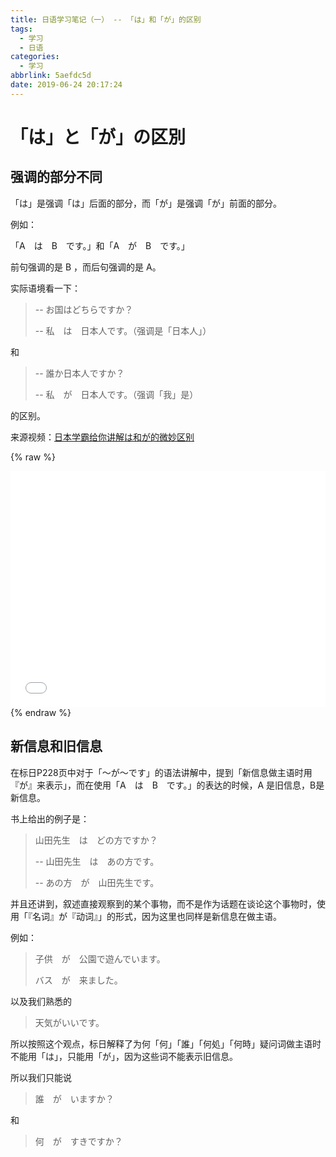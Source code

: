 ```yaml
---
title: 日语学习笔记（一） -- 「は」和「が」的区别
tags:
  - 学习
  - 日语
categories:
  - 学习
abbrlink: 5aefdc5d
date: 2019-06-24 20:17:24
---
```


# 「は」と「が」の区別

## 强调的部分不同

「は」是强调「は」后面的部分，而「が」是强调「が」前面的部分。

<!--more-->

例如：

「A　は　B　です。」和「A　が　B　です。」

前句强调的是 B ，而后句强调的是 A。

实际语境看一下：

> \-- お国はどちらですか？
>
> \-- 私　は　日本人です。（强调是「日本人」）

和

> \-- 誰か日本人ですか？
>
> \-- 私　が　日本人です。（强调「我」是）

的区别。

来源视频：[日本学霸给你讲解は和が的微妙区别](<https://www.bilibili.com/video/av33914825>)

{% raw %}
<div style="position: relative; width: 100%; height: 0; padding-bottom: 75%;">
<iframe src="//player.bilibili.com/player.html?aid=33914825&cid=59393368&page=1" scrolling="no" border="0" frameborder="no" framespacing="0" allowfullscreen="true" style="position: absolute; width: 100%; height: 100%; left: 0; top: 0;"> </iframe>
</div>
{% endraw %}

## 新信息和旧信息

在标日P228页中对于「～が～です」的语法讲解中，提到「新信息做主语时用『が』来表示」，而在使用「A　は　B　です。」的表达的时候，A 是旧信息，B是新信息。

书上给出的例子是：

> 山田先生　は　どの方ですか？
>
> \-- 山田先生　は　あの方です。
>
> \-- あの方　が　山田先生です。

并且还讲到，叙述直接观察到的某个事物，而不是作为话题在谈论这个事物时，使用「『名词』が『动词』」的形式，因为这里也同样是新信息在做主语。

例如：

> 子供　が　公園で遊んでいます。
>
> バス　が　来ました。

以及我们熟悉的

> 天気がいいです。

所以按照这个观点，标日解释了为何「何」「誰」「何処」「何時」疑问词做主语时不能用「は」，只能用「が」，因为这些词不能表示旧信息。

所以我们只能说

> 誰　が　いますか？

和

> 何　が　すきですか？